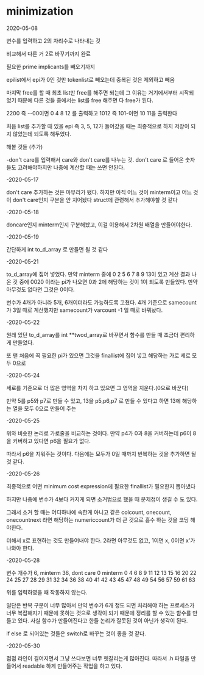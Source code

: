 # minimization

2020-05-08 

변수를 입력하고 2의 자리수로 나타내는 것

비교해서 다른 거 2로 바꾸기까지 완료

필요한  prime implicants를 빼오기까지

epilist에서 epi가 0인 것만 tokenlist로 빼오는데 중복된 것은 제외하고 빼옴


마지막 free를 할 때 최초 list만 free를 해주면 되는데 그 이유는 거기에서부터 시작되었기 때문에 다른 것들 중에서는 list를 free 해주면 다 free가 된다.

2200 즉 --00이면 0 4 8 12 를 출력하고 1012 즉 101-이면 10 11을 출력한다

처음 list를 추가할 때 있을 epi 즉 3, 5, 12가 들어갔을 때는 최종적으로 하지 저장이 되지 않았는데 되도록 해두었다.

해볼 것들 (추가)

-don't care를 입력해서 care와 don't care를 나누는 것. don't care 로 들어온 숫자들도 고려해야하지만 나중에 계산할 때는 쓰면 안된다.

-2020-05-17

don't care 추가하는 것은 마무리가 됐다. 하지만 아직 어느 것이 minterm이고 어느 것이 don't care인지 구분을 안 지어놨다 struct에 관련해서 추가해야할 것 같다

-2020-05-18

doncare인지 minterm인지 구분해놨고, 이걸 이용해서 2차원 배열을 만들어야한다.

-2020-05-19

간단하게 int to_d_array 로 만들면 될 것 같다

-2020-05-21

to_d_array에 집어 넣었다. 만약 minterm 중에 0 2 5 6 7 8 9 13이 있고 계산 결과 나온 것 중에 0020 이라는 pi가 나오면 0과 2에 해당하는 것이 1이 되도록 만들었다. 만약 아무것도 없다면 그것은 0이다.

변수가 4개가 아니라 5개, 6개이더라도 가능하도록 고쳤다. 4개 기준으로 samecount가 3일 때로 계산했지만 samecount가 varcount -1 일 때로 바꿔놨다.

-2020-05-22

원래 있던 to_d_array를 int **twod_array로 바꾸면서 함수를 만들 때 조금더 편리하게 만들었다.

또 맨 처음에 꼭 필요한 pi가 있으면 그것을 finallist에 집어 넣고 해당하는 가로 세로 모두 0으로 

-2020-05-24

세로를 기준으로 더 많은 영역을 차지 하고 있으면 그 영역을 지운다.(0으로 바꾼다)

만약 5를 p5와 p7로 만들 수 있고, 13을 p5,p6,p7 로 만들 수 있다고 하면 13에 해당하는 열을 모두 0으로 만들어 주는 

-2020-05-25

위와 비슷한 논리로 가로줄을 비교하는 것이다. 만약 p4가 0과 8을 커버하는데 p6이 8을 커버하고 있다면 p6을 필요가 없다.

따라서 p6을 지워주는 것이다. 다음에는 모두가 0일 때까지 반복하는 것을 추가하면 될 것 같다.

-2020-05-26

최종적으로 어떤 minimum cost expression에 필요한 finallist가 필요한지 뽑아냈다

하지만 나중에 변수가 4보다 커지게 되면 소거법으로 했을 때 문제점이 생길 수 도 있다.

그래서 소거 할 때는 어디하나에 속한게 아니고 같은 colcount, onecount, onecountnext 라면 해당하는 numericcount가 더 큰 것으로 흡수 하는 것을 코딩 해야한다.

더해서 x로 표현하는 것도 만들어내야 한다. 2라면 아무것도 없고, 1이면 x, 0이면 x'가 나와야 한다.

-2020-05-28

변수 개수가 6, minterm 36, dont care 0 minterm 0 4 6 8 9 11 12 13 15 16 20 22 24 25 27 28 29 31 32 34 36 38 40 41 42 43 45 47 48 49 54 56 57 59 61 63

위를 입력하였을 때 작동하지 않는다.

일단은 반복 구문이 너무 많아서 만약 변수가 6개 정도 되면 처리해야 하는 프로세스가 너무 복잡해지기 때문에 못하는 것으로 생각이 되기 때문에 정리를 할 수 있는 함수를 만들고 있다. 사실 함수가 만들어진다고 한들 논리가 잘못된 것이 아닌가 생각이 된다.

if else 로 되어있는 것들은 switch로 바꾸는 것이 좋을 것 같다.

-2020-05-30

점점 라인이 길어지면서 그냥 쓰다보면 너무 헷갈리는게 많아진다. 따라서 .h 파일을 만들어서 readable 하게 만들어주는 작업을 하고 있다.

